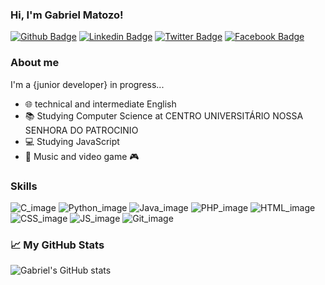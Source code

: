 ### Hi, I'm Gabriel Matozo!
[![Github Badge](https://img.shields.io/badge/-Github-000?style=flat-square&logo=Github&logoColor=white&link=https://github.com/GabrielMatozo)](https://github.com/GabrielMatozo)
[![Linkedin Badge](https://img.shields.io/badge/-LinkedIn-blue?style=flat-square&logo=Linkedin&logoColor=white&link=https://www.linkedin.com/in/gabrielmatozo/)](https://www.linkedin.com/in/gabrielmatozo/)
[![Twitter Badge](https://img.shields.io/badge/-Twitter-1ca0f1?style=flat-square&labelColor=1ca0f1&logo=twitter&logoColor=white&link=https://twitter.com/matoz0)](https://twitter.com/matoz0)
[![Facebook Badge](https://img.shields.io/badge/Facebook-1877F2?style=flat-square&logo=facebook&logoColor=white&link=https://www.facebook.com/3141592653589793238462643G/)](https://www.facebook.com/3141592653589793238462643G/)


### About me

I'm a {junior developer} in progress...

- 🌐 technical and intermediate English
- 📚 Studying Computer Science at CENTRO UNIVERSITÁRIO NOSSA SENHORA DO PATROCINIO
- 💻 Studying JavaScript
- 🤘 Music and video game 🎮

### Skills

![C_image](https://img.shields.io/badge/C-00599C?style=for-the-badge&logo=c&logoColor=white)
![Python_image](https://img.shields.io/badge/Python-14354C?style=for-the-badge&logo=python&logoColor=white)
![Java_image](https://img.shields.io/badge/Java-ED8B00?style=for-the-badge&logo=java&logoColor=white)
![PHP_image](https://img.shields.io/badge/PHP-777BB4?style=for-the-badge&logo=php&logoColor=white)
![HTML_image](https://img.shields.io/badge/HTML-239120?style=for-the-badge&logo=html5&logoColor=white)
![CSS_image](https://img.shields.io/badge/CSS-239120?&style=for-the-badge&logo=css3&logoColor=white)
![JS_image](https://img.shields.io/badge/JavaScript-F7DF1E?style=for-the-badge&logo=javascript&logoColor=black)
![Git_image](https://img.shields.io/badge/Git-F05032?style=for-the-badge&logo=git&logoColor=white)






### 📈 My GitHub Stats
![Gabriel's GitHub stats](https://github-readme-stats.vercel.app/api?username=gabrielmatozo&show_icons=true&hide_border=true&bg_color=000&title_color=fff&text_color=b6b6b6)


